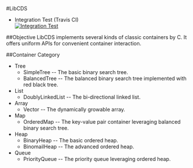 #LibCDS
+ Integration Test (Travis CI)  
[![Integration Test](https://travis-ci.org/ZSShen/C-Common-Data-Structures.svg?branch=master)](https://travis-ci.org/ZSShen/C-Common-Data-Structures)  

##Objective
LibCDS implements several kinds of classic containers by C. It offers uniform APIs for convenient container interaction.

##Container Category
+ Tree  
  + SimpleTree -- The basic binary search tree.  
  + BalancedTree -- The balanced binary search tree implemented with red black tree.  
+ List
  + DoublyLinkedList -- The bi-directional linked list.
+ Array
  + Vector -- The dynamically growable array. 
+ Map
  + OrderedMap -- The key-value pair container leveraging balanced binary search tree.   
+ Heap
  + BinaryHeap -- The basic ordered heap.
  + BinomailHeap -- The advanced ordered heap.
+ Queue
  + PriorityQueue -- The priority queue leveraging ordered heap.
